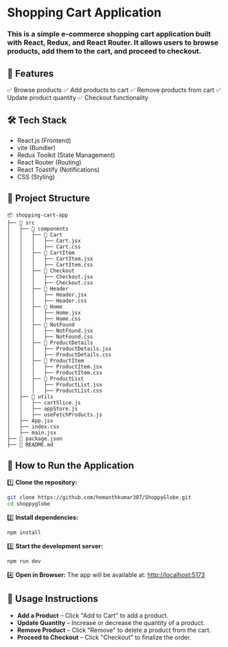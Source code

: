 # Shopping Cart Application

### This is a simple e-commerce shopping cart application built with React, Redux, and React Router. It allows users to browse products, add them to the cart, and proceed to checkout.

## 🚀 Features
✅ Browse products
✅ Add products to cart
✅ Remove products from cart
✅ Update product quantity
✅ Checkout functionality

## 🛠️ Tech Stack
- React.js (Frontend)
- vite (Bundler)
- Redux Toolkit (State Management)
- React Router (Routing)
- React Toastify (Notifications)
- CSS (Styling)

## 📂 Project Structure
```
📦 shopping-cart-app
├── 📂 src
│   ├── 📂 components
│   │   ├── 📂 Cart
│   │   │   ├── Cart.jsx
│   │   │   ├── Cart.css
│   │   ├── 📂 CartItem
│   │   │   ├── CartItem.jsx
│   │   │   ├── CartItem.css
│   │   ├── 📂 Checkout
│   │   │   ├── Checkout.jsx
│   │   │   ├── Checkout.css
│   │   ├── 📂 Header
│   │   │   ├── Header.jsx
│   │   │   ├── Header.css
│   │   ├── 📂 Home
│   │   │   ├── Home.jsx
│   │   │   ├── Home.css
│   │   ├── 📂 NotFound
│   │   │   ├── NotFound.jsx
│   │   │   ├── NotFound.css
│   │   ├── 📂 ProductDetails
│   │   │   ├── ProductDetails.jsx
│   │   │   ├── ProductDetails.css
│   │   ├── 📂 ProductItem
│   │   │   ├── ProductItem.jsx
│   │   │   ├── ProductItem.css
│   │   ├── 📂 ProductList
│   │   │   ├── ProductList.jsx
│   │   │   ├── ProductList.css
│   ├── 📂 utils
│   │   ├── cartSlice.js
│   │   ├── appStore.js
│   │   ├── useFetchProducts.js
│   ├── App.jsx
│   ├── index.css
│   ├── main.jsx
├── 📜 package.json
├── 📜 README.md
```

## 🚀 How to Run the Application

1️⃣ **Clone the repository:**
```bash
git clone https://github.com/hemanthkumar387/ShoppyGlobe.git
cd shoppyglobe
```

2️⃣ **Install dependencies:**
```bash
npm install
```

3️⃣ **Start the development server:**
```bash
npm run dev
```

4️⃣ **Open in Browser:**
The app will be available at: [http://localhost:5173](http://localhost:5173)

## 📜 Usage Instructions
- **Add a Product** – Click "Add to Cart" to add a product.
- **Update Quantity** – Increase or decrease the quantity of a product.
- **Remove Product** – Click "Remove" to delete a product from the cart.
- **Proceed to Checkout** – Click "Checkout" to finalize the order.
